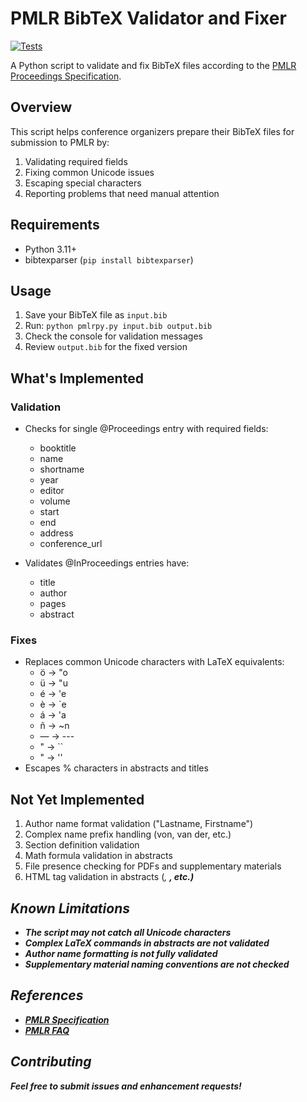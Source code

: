 # PMLR BibTeX Validator and Fixer

[![Tests](https://github.com/mlresearch/pmlrpy/actions/workflows/tests.yml/badge.svg)](https://github.com/mlresearch/pmlrpy/actions/workflows/tests.yml)

A Python script to validate and fix BibTeX files according to the [PMLR Proceedings Specification](https://proceedings.mlr.press/spec.html).

## Overview

This script helps conference organizers prepare their BibTeX files for submission to PMLR by:
1. Validating required fields
2. Fixing common Unicode issues
3. Escaping special characters
4. Reporting problems that need manual attention

## Requirements

- Python 3.11+
- bibtexparser (`pip install bibtexparser`)

## Usage

1. Save your BibTeX file as `input.bib`
2. Run: `python pmlrpy.py input.bib output.bib`
3. Check the console for validation messages
4. Review `output.bib` for the fixed version

## What's Implemented

### Validation
- Checks for single @Proceedings entry with required fields:
  - booktitle
  - name  
  - shortname
  - year
  - editor
  - volume
  - start
  - end
  - address
  - conference_url

- Validates @InProceedings entries have:
  - title
  - author
  - pages
  - abstract


### Fixes
- Replaces common Unicode characters with LaTeX equivalents:
  - ö → \"o
  - ü → \"u
  - é → \'e
  - è → \`e
  - á → \'a
  - ñ → \~n
  - — → ---
  - " → ``
  - " → ''
- Escapes % characters in abstracts and titles

## Not Yet Implemented

1. Author name format validation ("Lastname, Firstname")
2. Complex name prefix handling (von, van der, etc.)
3. Section definition validation
4. Math formula validation in abstracts
5. File presence checking for PDFs and supplementary materials
6. HTML tag validation in abstracts (<em>, <b>, etc.)

## Known Limitations

- The script may not catch all Unicode characters
- Complex LaTeX commands in abstracts are not validated
- Author name formatting is not fully validated
- Supplementary material naming conventions are not checked

## References

- [PMLR Specification](https://proceedings.mlr.press/spec.html)
- [PMLR FAQ](https://proceedings.mlr.press/faq.html)

## Contributing

Feel free to submit issues and enhancement requests!
